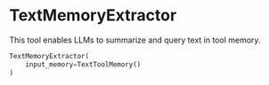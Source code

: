 # TextMemoryExtractor

This tool enables LLMs to summarize and query text in tool memory.

```python
TextMemoryExtractor(
    input_memory=TextToolMemory()
)
```